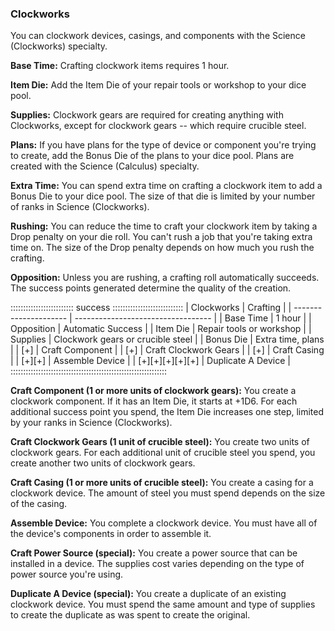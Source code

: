 ### Clockworks

You can clockwork devices, casings, and components with the Science (Clockworks) specialty.

**Base Time:** Crafting clockwork items requires 1 hour.

**Item Die:** Add the Item Die of your repair tools or workshop to your dice pool.

**Supplies:** Clockwork gears are required for creating anything with Clockworks, except for clockwork gears -- which require crucible steel.

**Plans:** If you have plans for the type of device or component you're
trying to create, add the Bonus Die of the plans to your dice pool.
Plans are created with the Science (Calculus) specialty.

**Extra Time:** You can spend extra time on crafting a clockwork item to
add a Bonus Die to your dice pool. The size of that die is limited by
your number of ranks in Science (Clockworks).

**Rushing:** You can reduce the time to craft your clockwork item by
taking a Drop penalty on your die roll. You can't rush a job that you're
taking extra time on. The size of the Drop penalty depends on how much
you rush the crafting.

**Opposition:** Unless you are rushing, a crafting roll automatically
succeeds. The success points generated determine the quality of the
creation.

::::::::::::::::::::::::: success ::::::::::::::::::::::::::::
| Clockworks            | Crafting                           |
| --------------------- | ---------------------------------- |
| Base Time             |  1 hour                            |
| Opposition            |  Automatic Success                 |
| Item Die              |  Repair tools or workshop          |
| Supplies              |  Clockwork gears or crucible steel |
| Bonus Die             |  Extra time, plans                 |
| [+]                   |  Craft Component                   |
| [+]                   |  Craft Clockwork Gears             |
| [+]                   |  Craft Casing                      |
| [+][+]                |  Assemble Device                   |
| [+][+][+][+][+]       |  Duplicate A Device                |
::::::::::::::::::::::::::::::::::::::::::::::::::::::::::::::

**Craft Component (1 or more units of clockwork gears):** You create a
clockwork component. If it has an Item Die, it starts at +1D6. For each
additional success point you spend, the Item Die increases one step,
limited by your ranks in Science (Clockworks).

**Craft Clockwork Gears (1 unit of crucible steel):** You create two
units of clockwork gears. For each additional unit of crucible steel you
spend, you create another two units of clockwork gears.

**Craft Casing (1 or more units of crucible steel):** You create a
casing for a clockwork device. The amount of steel you must spend
depends on the size of the casing.

**Assemble Device:** You complete a clockwork device. You must have all
of the device's components in order to assemble it.

**Craft Power Source (special):** You create a power source that can be
installed in a device. The supplies cost varies depending on the type of
power source you're using.

**Duplicate A Device (special):** You create a duplicate of an existing
clockwork device. You must spend the same amount and type of supplies to
create the duplicate as was spent to create the original.

